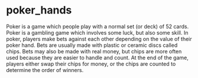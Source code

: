 # poker_hands
Poker is a game which people play with a normal set (or deck) of 52 cards. Poker is a gambling game which involves some luck, but also some skill. In poker, players make bets against each other depending on the value of their poker hand. Bets are usually made with plastic or ceramic discs called chips. Bets may also be made with real money, but chips are more often used because they are easier to handle and count. At the end of the game, players either swap their chips for money, or the chips are counted to determine the order of winners.
